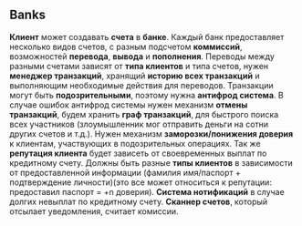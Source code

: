## Banks
**Клиент** может создавать **счета** в **банке**. Каждый банк предоставляет несколько видов счетов, с разным подсчетом **коммиссий**, возможностей **перевода**, **вывода** и **пополнения**. Переводы между разными счетами зависят от **типа клиентов** и типа счетов, нужен **менеджер транзакций**, хранящий **историю всех транзакций** и выполняющим необходимые действия для переводов. Транзакции могут быть **подозрительными**, поэтому нужна **антифрод система**. В случае ошибок антифрод системы нужен механизм **отмены транзакций**, будем хранить **граф транзакций**, для быстрого поиска всех участников (злоумышленник мог отправить деньги на сотни других счетов и т.д.). Нужен механизм **заморозки/понижения доверия** к клиентам, участвующих в подозрительных операциях. Так же **репутация клиента** будет зависеть от своевременных выплат по кредитному счету. Должны быть разные **типы клиентов** в зависимости от предоставленной информации (фамилия имя/паспорт + подтверждение личности)(это все может относиться к репутации: предоставил паспорт = +n доверия). **Система нотификаций** в случае долгих невыплат по кредитному счету. **Сканнер счетов**, который отсылает уведомления, считает комиссии.
